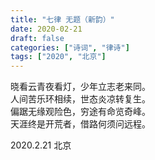```yaml
---
title: "七律 无题（新韵）"
date: 2020-02-21
draft: false
categories: ["诗词", "律诗"]
tags: ["2020", "北京"]
---
```


晓看云青夜看灯，少年立志老来同。  
人间苦乐环相续，世态炎凉转复生。  
偏踞无缘观险色，穷途有命览奇峰。  
天涯终是开荒者，借路何须问远程。  

2020.2.21 北京  
